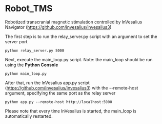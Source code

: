 # Robot_TMS
Robotized transcranial magnetic stimulation controlled by InVesalius Navigator (https://github.com/invesalius/invesalius3)


The first step is to run the relay_server.py script with an argument to set the server port

`python relay_server.py 5000`

Next, execute the main_loop.py script. Note: the main_loop should be run using the **Python Console**

`python main_loop.py`

After that, run the InVesalius app.py script (https://github.com/invesalius/invesalius3) with the --remote-host argument, specifying the same port as the relay server

 `python app.py --remote-host http://localhost:5000`

Please note that every time InVesalius is started, the main_loop is automatically restarted.
